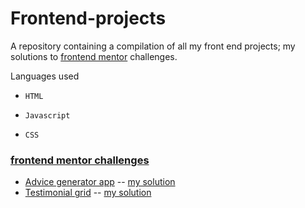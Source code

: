 # Frontend-projects

A repository containing a compilation of all my front end projects; my solutions to [frontend mentor](https://www.frontendmentor.io/challenges) challenges.

Languages used
*     HTML
*     Javascript
*     CSS



### [frontend mentor challenges](https://www.frontendmentor.io/challenges) 
* [Advice generator app](https://www.frontendmentor.io/challenges/advice-generator-app-QdUG-13db) -- [my solution](https://www.frontendmentor.io/challenges)
* [Testimonial grid](https://www.frontendmentor.io/challenges/testimonials-grid-section-Nnw6J7Un7) -- [my solution](https://www.frontendmentor.io/challenges)
  
